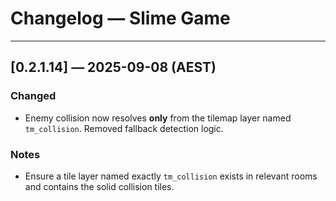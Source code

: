 # Changelog — Slime Game

---

## [0.2.1.14] — 2025-09-08 (AEST)
### Changed
- Enemy collision now resolves **only** from the tilemap layer named `tm_collision`. Removed fallback detection logic.

### Notes
- Ensure a tile layer named exactly `tm_collision` exists in relevant rooms and contains the solid collision tiles.


